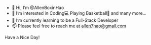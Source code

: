 - 👋 Hi, I’m @AllenBoxinHao
- 👀 I’m interested in Coding💻 Playing Basketball🏀 and many more...
- 🌱 I’m currently learning to be a Full-Stack Developer
- 📫 Please feel free to reach me at allen7hao@gmail.com

Have a Nice Day!

<!---
AllenBoxinHao/AllenBoxinHao is a ✨ special ✨ repository because its `README.md` (this file) appears on your GitHub profile.
You can click the Preview link to take a look at your changes.
--->
